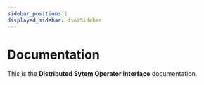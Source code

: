 ```yaml
---
sidebar_position: 1
displayed_sidebar: dsoiSidebar
---
```


# Documentation

This is the **Distributed Sytem Operator Interface** documentation.
